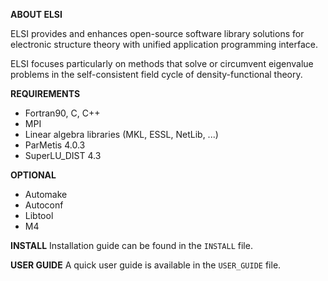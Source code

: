 **ABOUT ELSI**

ELSI provides and enhances open-source software library solutions for 
electronic structure theory with unified application programming interface.

ELSI focuses particularly on methods that solve or circumvent eigenvalue
problems in the self-consistent field cycle of density-functional theory.

**REQUIREMENTS**

  * Fortran90, C, C++
  * MPI
  * Linear algebra libraries (MKL, ESSL, NetLib, ...)
  * ParMetis 4.0.3
  * SuperLU_DIST 4.3

**OPTIONAL**
  * Automake
  * Autoconf
  * Libtool
  * M4

**INSTALL**
  Installation guide can be found in the `INSTALL` file.

**USER GUIDE**
  A quick user guide is available in the `USER_GUIDE` file.

